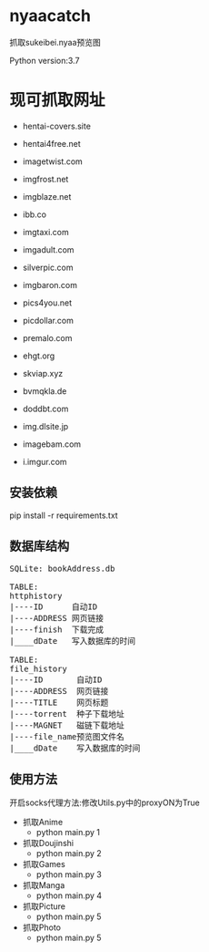 # nyaacatch

抓取sukeibei.nyaa预览图

Python version:3.7

# 现可抓取网址

* hentai-covers.site

* hentai4free.net
* imagetwist.com

* imgfrost.net
* imgblaze.net

* ibb.co

* imgtaxi.com
* imgadult.com

* silverpic.com
* imgbaron.com
* pics4you.net
* picdollar.com
* premalo.com

* ehgt.org
* skviap.xyz
* bvmqkla.de
* doddbt.com
* img.dlsite.jp
* imagebam.com
* i.imgur.com

## 安装依赖

pip install -r requirements.txt

## 数据库结构
<pre>
SQLite: bookAddress.db

TABLE:
httphistory
|----ID      自动ID
|----ADDRESS 网页链接
|----finish  下载完成
|____dDate   写入数据库的时间

TABLE:
file_history
|----ID       自动ID
|----ADDRESS  网页链接
|----TITLE    网页标题
|----torrent  种子下载地址
|----MAGNET   磁链下载地址
|----file_name预览图文件名
|____dDate    写入数据库的时间
</pre>

## 使用方法

开启socks代理方法:修改Utils.py中的proxyON为True

* 抓取Anime
  * python main.py 1
* 抓取Doujinshi
  * python main.py 2
* 抓取Games
  * python main.py 3
* 抓取Manga
  * python main.py 4
* 抓取Picture
  * python main.py 5
* 抓取Photo
  * python main.py 5
